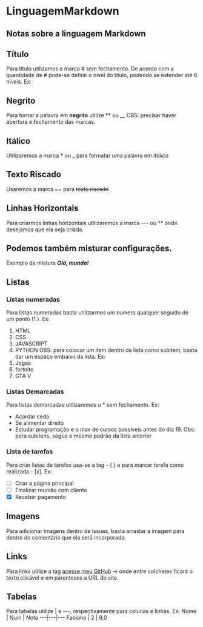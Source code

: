 # LinguagemMarkdown
 Notas sobre a linguagem Markdown
---
## Título
Para título utilizamos a marca # sem fechamento. De acordo com a quantidade de # pode-se definir o nivel do título, podendo se estender até 6 níveis. Ex:


## Negrito 
Para tornar a palavra em __negrito__ utilize ** ou __
OBS: precisar haver abertura e fechamento das marcas.

## Itálico
Utilizaremos a marca * ou _ para formatar uma palavra em *itálico*

## Texto Riscado
Usaremos a marca ~~ para ~~texto riscado~~ 

## Linhas Horizontais
Para criarmos linhas horizontais utilizaremos a marca --- ou ** onde desejamos que ela seja criada.

## Podemos também misturar configurações.
Exemplo de mistura __*Olá, mundo!*__ 

## Listas
### Listas numeradas
Para listas numeradas basta utilizarmos um numero qualquer seguido de um ponto (1.). Ex:
1. HTML
1. CSS
1. JAVASCRIPT
1. PYTHON
OBS: para colocar um item dentro da lista como subitem, basta dar um espaço embaixo da lista. Ex:
1. Jogos
 1. fortnite
 1. GTA V 
### Listas Demarcadas
Para listas demarcadas utilizaremos o * sem fechamento. Ex:
* Acordar cedo
* Se alimentar direito
* Estudar programação e o max de cursos possíveis antes do dia 19.
Obs: para subitens, segue o mesmo padrão da lista anterior
### Lista de tarefas
Para criar listas de tarefas usa-se a tag - { } e para marcar tarefa como realizada - [x]. Ex:
- [ ] Criar a página principal
- [ ] Finalizar reunião com cliente
- [x] Receber pagamento
## Imagens 
Para adicionar imagens dentro de issues, basta arrastar a imagem para dentro do comentário que ela será incorporada.
## Links
Para links utilize a tag [acesse meu GitHub](https://github.com/fabiano-filho) -> []() onde entre colchetes ficará o texto clicável e em parenteses a URL do site.
## Tabelas
Para tabelas utilize | e ---, respectivamente para colunas e linhas. Ex:
Nome | Num | Nota
---|---|---
Fabiano | 2 | 9,0
